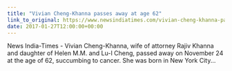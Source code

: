 ```yaml
---
title: "Vivian Cheng-Khanna passes away at age 62"
link_to_original: https://www.newsindiatimes.com/vivian-cheng-khanna-passes-away-at-age-62/31814
date: 2017-01-27T12:00:00+00:00
---
```

News India-Times - Vivian Cheng-Khanna, wife of attorney Rajiv Khanna and daughter of Helen M.M. and Lu-I Cheng, passed away on November 24 at the age of 62, succumbing to cancer. She was born in New York City...  
 
 
